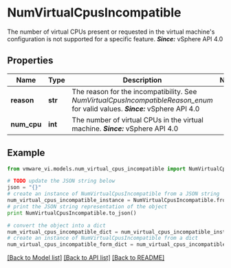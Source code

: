 # NumVirtualCpusIncompatible

The number of virtual CPUs present or requested in the virtual machine's configuration is not supported for a specific feature.  ***Since:*** vSphere API 4.0 

## Properties
Name | Type | Description | Notes
------------ | ------------- | ------------- | -------------
**reason** | **str** | The reason for the incompatibility.  See *NumVirtualCpusIncompatibleReason_enum* for valid values.  ***Since:*** vSphere API 4.0  | 
**num_cpu** | **int** | The number of virtual CPUs in the virtual machine.  ***Since:*** vSphere API 4.0  | 

## Example

```python
from vmware_vi.models.num_virtual_cpus_incompatible import NumVirtualCpusIncompatible

# TODO update the JSON string below
json = "{}"
# create an instance of NumVirtualCpusIncompatible from a JSON string
num_virtual_cpus_incompatible_instance = NumVirtualCpusIncompatible.from_json(json)
# print the JSON string representation of the object
print NumVirtualCpusIncompatible.to_json()

# convert the object into a dict
num_virtual_cpus_incompatible_dict = num_virtual_cpus_incompatible_instance.to_dict()
# create an instance of NumVirtualCpusIncompatible from a dict
num_virtual_cpus_incompatible_form_dict = num_virtual_cpus_incompatible.from_dict(num_virtual_cpus_incompatible_dict)
```
[[Back to Model list]](../README.md#documentation-for-models) [[Back to API list]](../README.md#documentation-for-api-endpoints) [[Back to README]](../README.md)


